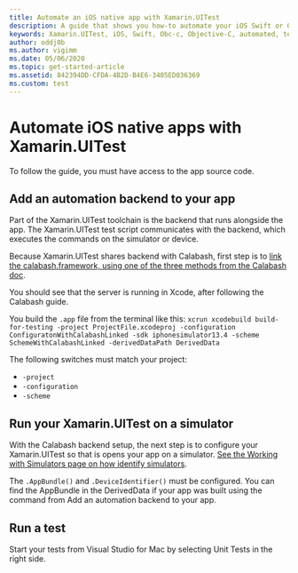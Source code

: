 ```yaml
---
title: Automate an iOS native app with Xamarin.UITest
description: A guide that shows you how-to automate your iOS Swift or Objective-C app with Xamarin.UITest.
keywords: Xamarin.UITest, iOS, Swift, Obc-c, Objective-C, automated, testing, ui testing.
author: oddj0b
ms.author: vigimm
ms.date: 05/06/2020
ms.topic: get-started-article
ms.assetid: 842394DD-CFDA-4B2D-B4E6-3405ED036369
ms.custom: test
---
```


# Automate iOS native apps with Xamarin.UITest

To follow the guide, you must have access to the app source code.

## Add an automation backend to your app

Part of the Xamarin.UITest toolchain is the backend that runs alongside the app. The Xamarin.UITest test script communicates with the backend, which executes the commands on the simulator or device.

Because Xamarin.UITest shares backend with Calabash, first step is to [link the calabash.framework, using one of the three methods from the Calabash doc](https://github.com/calabash/calabash-ios#step-1-link-calabashframework).

You should see that the server is running in Xcode, after following the Calabash guide.

You build the `.app` file from the terminal like this: `xcrun xcodebuild build-for-testing -project ProjectFile.xcodeproj -configuration ConfiguratonWithCalabashLinked -sdk iphonesimulator13.4 -scheme SchemeWithCalabashLinked -derivedDataPath DerivedData`

The following switches must match your project:
- `-project`
- `-configuration`
- `-scheme`

## Run your Xamarin.UITest on a simulator

With the Calabash backend setup, the next step is to configure your Xamarin.UITest so that is opens your app on a simulator. [See the Working with Simulators page on how identify simulators](working-with-ios-simulator.md).

The `.AppBundle()` and `.DeviceIdentifier()` must be configured. You can find the AppBundle in the DerivedData if your app was built using the command from Add an automation backend to your app.

## Run a test

Start your tests from Visual Studio for Mac by selecting Unit Tests in the right side.

